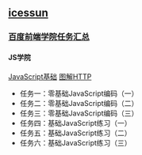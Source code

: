 ## [icessun](https://icessun.github.io/)

### [百度前端学院任务汇总](https://icessun.github.io/IFE2017/ifeindex.html)

#### JS学院

[JavaScript基础](https://icessun.github.io/IFE2017/javaScript.html)
[图解HTTP](https://icessun.github.io/IFE2017/%E5%9B%BE%E8%A7%A3HTTP.html)
- 任务一：零基础JavaScript编码（一）
- 任务二：零基础JavaScript编码（二）
- 任务三：零基础JavaScript编码（三）
- 任务四：基础JavaScript练习（一）
- 任务五：基础JavaScript练习（二）
- 任务六：基础JavaScript练习（三）
